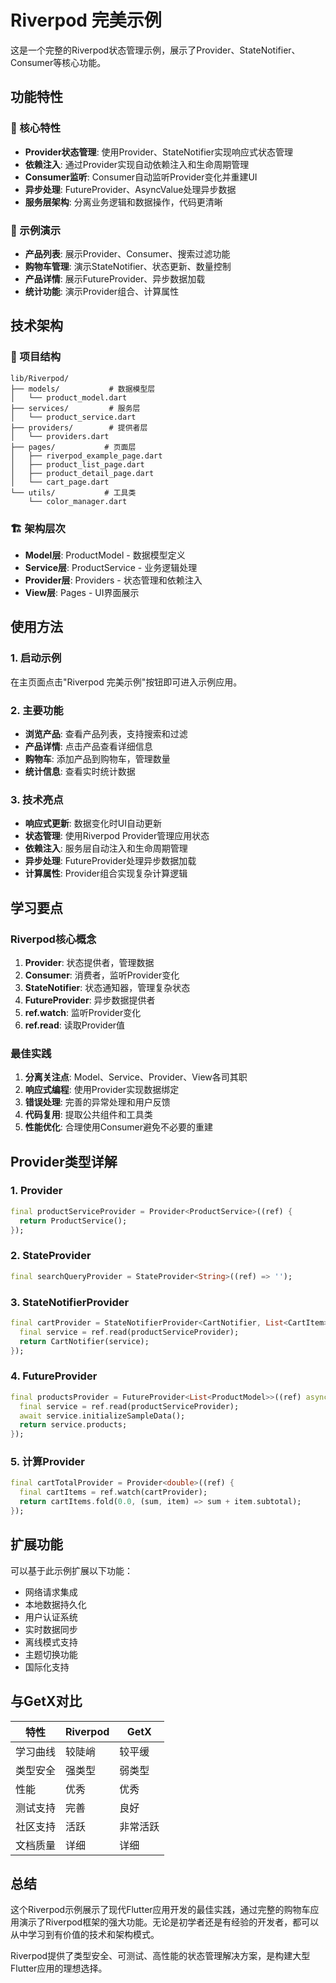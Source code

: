 # Riverpod 完美示例

这是一个完整的Riverpod状态管理示例，展示了Provider、StateNotifier、Consumer等核心功能。

## 功能特性

### 🚀 核心特性
- **Provider状态管理**: 使用Provider、StateNotifier实现响应式状态管理
- **依赖注入**: 通过Provider实现自动依赖注入和生命周期管理
- **Consumer监听**: Consumer自动监听Provider变化并重建UI
- **异步处理**: FutureProvider、AsyncValue处理异步数据
- **服务层架构**: 分离业务逻辑和数据操作，代码更清晰

### 📱 示例演示
- **产品列表**: 展示Provider、Consumer、搜索过滤功能
- **购物车管理**: 演示StateNotifier、状态更新、数量控制
- **产品详情**: 展示FutureProvider、异步数据加载
- **统计功能**: 演示Provider组合、计算属性

## 技术架构

### 📁 项目结构
```
lib/Riverpod/
├── models/           # 数据模型层
│   └── product_model.dart
├── services/         # 服务层
│   └── product_service.dart
├── providers/        # 提供者层
│   └── providers.dart
├── pages/           # 页面层
│   ├── riverpod_example_page.dart
│   ├── product_list_page.dart
│   ├── product_detail_page.dart
│   └── cart_page.dart
└── utils/           # 工具类
    └── color_manager.dart
```

### 🏗️ 架构层次
- **Model层**: ProductModel - 数据模型定义
- **Service层**: ProductService - 业务逻辑处理
- **Provider层**: Providers - 状态管理和依赖注入
- **View层**: Pages - UI界面展示

## 使用方法

### 1. 启动示例
在主页面点击"Riverpod 完美示例"按钮即可进入示例应用。

### 2. 主要功能
- **浏览产品**: 查看产品列表，支持搜索和过滤
- **产品详情**: 点击产品查看详细信息
- **购物车**: 添加产品到购物车，管理数量
- **统计信息**: 查看实时统计数据

### 3. 技术亮点
- **响应式更新**: 数据变化时UI自动更新
- **状态管理**: 使用Riverpod Provider管理应用状态
- **依赖注入**: 服务层自动注入和生命周期管理
- **异步处理**: FutureProvider处理异步数据加载
- **计算属性**: Provider组合实现复杂计算逻辑

## 学习要点

### Riverpod核心概念
1. **Provider**: 状态提供者，管理数据
2. **Consumer**: 消费者，监听Provider变化
3. **StateNotifier**: 状态通知器，管理复杂状态
4. **FutureProvider**: 异步数据提供者
5. **ref.watch**: 监听Provider变化
6. **ref.read**: 读取Provider值

### 最佳实践
1. **分离关注点**: Model、Service、Provider、View各司其职
2. **响应式编程**: 使用Provider实现数据绑定
3. **错误处理**: 完善的异常处理和用户反馈
4. **代码复用**: 提取公共组件和工具类
5. **性能优化**: 合理使用Consumer避免不必要的重建

## Provider类型详解

### 1. Provider
```dart
final productServiceProvider = Provider<ProductService>((ref) {
  return ProductService();
});
```

### 2. StateProvider
```dart
final searchQueryProvider = StateProvider<String>((ref) => '');
```

### 3. StateNotifierProvider
```dart
final cartProvider = StateNotifierProvider<CartNotifier, List<CartItem>>((ref) {
  final service = ref.read(productServiceProvider);
  return CartNotifier(service);
});
```

### 4. FutureProvider
```dart
final productsProvider = FutureProvider<List<ProductModel>>((ref) async {
  final service = ref.read(productServiceProvider);
  await service.initializeSampleData();
  return service.products;
});
```

### 5. 计算Provider
```dart
final cartTotalProvider = Provider<double>((ref) {
  final cartItems = ref.watch(cartProvider);
  return cartItems.fold(0.0, (sum, item) => sum + item.subtotal);
});
```

## 扩展功能

可以基于此示例扩展以下功能：
- 网络请求集成
- 本地数据持久化
- 用户认证系统
- 实时数据同步
- 离线模式支持
- 主题切换功能
- 国际化支持

## 与GetX对比

| 特性 | Riverpod | GetX |
|------|----------|------|
| 学习曲线 | 较陡峭 | 较平缓 |
| 类型安全 | 强类型 | 弱类型 |
| 性能 | 优秀 | 优秀 |
| 测试支持 | 完善 | 良好 |
| 社区支持 | 活跃 | 非常活跃 |
| 文档质量 | 详细 | 详细 |

## 总结

这个Riverpod示例展示了现代Flutter应用开发的最佳实践，通过完整的购物车应用演示了Riverpod框架的强大功能。无论是初学者还是有经验的开发者，都可以从中学习到有价值的技术和架构模式。

Riverpod提供了类型安全、可测试、高性能的状态管理解决方案，是构建大型Flutter应用的理想选择。
